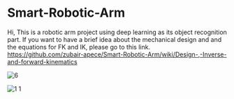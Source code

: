 # Smart-Robotic-Arm

Hi, This is a robotic arm project using deep learning as its object recognition part. If you want to have a brief idea about the mechanical design and and the equations for FK and IK, please go to this link. https://github.com/zubair-apece/Smart-Robotic-Arm/wiki/Design-,-Inverse-and-forward-kinematics 

![6](https://cloud.githubusercontent.com/assets/19586511/25280982/aae9e25a-2660-11e7-9c52-7e9a754146d5.jpg)



![1 1](https://cloud.githubusercontent.com/assets/19586511/25281037/e5bf3c36-2660-11e7-87ff-2b33b756d08c.jpg)
